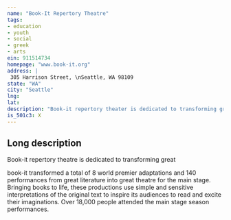 ```yaml
---
name: "Book-It Repertory Theatre"
tags:
- education
- youth
- social
- greek
- arts
ein: 911514734
homepage: "www.book-it.org"
address: |
 305 Harrison Street, \nSeattle, WA 98109
state: "WA"
city: "Seattle"
lng: 
lat: 
description: "Book-it repertory theater is dedicated to transforming great literature into great theatre through simple and sensitive production and to inspire its audiences to read. "
is_501c3: X
---
```


## Long description

Book-it repertory theatre is dedicated to transforming great
  
  book-it transformed a total of 8 world premier adaptations and 140 performances from great literature into great theatre for the main stage. Bringing books to life, these productions use simple and sensitive interpretations of the original text to inspire its audiences to read and excite their imaginations. Over 18,000 people attended the main stage season performances. 
